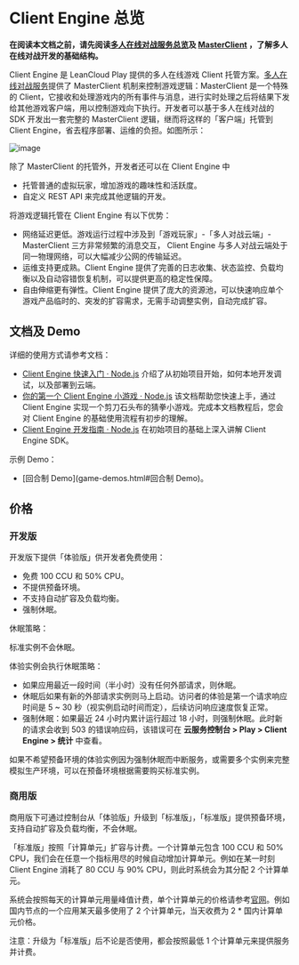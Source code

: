 

# Client Engine 总览

**在阅读本文档之前，请先阅读[多人在线对战服务总览](multiplayer.html)及 [MasterClient](multiplayer-guide-js.html#MasterClient) ，了解多人在线对战开发的基础结构。**

Client Engine 是 LeanCloud Play 提供的多人在线游戏 Client 托管方案。[多人在线对战服务](multiplayer.html)提供了 MasterClient 机制来控制游戏逻辑：MasterClient 是一个特殊的 Client，它接收和处理游戏内的所有事件与消息，进行实时处理之后将结果下发给其他游戏客户端，用以控制游戏向下执行。开发者可以基于多人在线对战的 SDK 开发出一套完整的 MasterClient 逻辑，继而将这样的「客户端」托管到 Client Engine，省去程序部署、运维的负担。如图所示：

![image](images/client-engine-structure.png)

除了 MasterClient 的托管外，开发者还可以在 Client Engine 中

* 托管普通的虚拟玩家，增加游戏的趣味性和活跃度。
* 自定义 REST API 来完成其他逻辑的开发。

将游戏逻辑托管在 Client Engine 有以下优势：

* 网络延迟更低。游戏运行过程中涉及到「游戏玩家」-「多人对战云端」- MasterClient 三方非常频繁的消息交互， Client Engine 与多人对战云端处于同一物理网络，可以大幅减少公网的传输延迟。
* 运维支持更成熟。Client Engine 提供了完善的日志收集、状态监控、负载均衡以及自动容错恢复机制，可以提供更高的稳定性保障。
* 自由伸缩更有弹性。Client Engine 提供了庞大的资源池，可以快速响应单个游戏产品临时的、突发的扩容需求，无需手动调整实例，自动完成扩容。

## 文档及 Demo

详细的使用方式请参考文档：

* [Client Engine 快速入门 · Node.js](client-engine-quick-start-node.html) 介绍了从初始项目开始，如何本地开发调试，以及部署到云端。
* [你的第一个 Client Engine 小游戏 · Node.js](client-engine-first-game-node.html) 该文档帮助您快速上手，通过 Client Engine 实现一个剪刀石头布的猜拳小游戏。完成本文档教程后，您会对 Client Engine 的基础使用流程有初步的理解。
* [Client Engine 开发指南 · Node.js](client-engine-guide-node.html) 在初始项目的基础上深入讲解 Client Engine SDK。


示例 Demo：

* [回合制 Demo](game-demos.html#回合制 Demo)。

## 价格

### 开发版

开发版下提供「体验版」供开发者免费使用：

* 免费 100 CCU 和 50% CPU。
* 不提供预备环境。
* 不支持自动扩容及负载均衡。
* 强制休眠。

休眠策略：

标准实例不会休眠。

体验实例会执行休眠策略：

* 如果应用最近一段时间（半小时）没有任何外部请求，则休眠。
* 休眠后如果有新的外部请求实例则马上启动。访问者的体验是第一个请求响应时间是 5 ~ 30 秒（视实例启动时间而定），后续访问响应速度恢复正常。
* 强制休眠：如果最近 24 小时内累计运行超过 18 小时，则强制休眠。此时新的请求会收到 503 的错误响应码，该错误可在 **云服务控制台 > Play > Client Engine > 统计** 中查看。

如果不希望预备环境的体验实例因为强制休眠而中断服务，或需要多个实例来完整模拟生产环境，可以在预备环境根据需要购买标准实例。

### 商用版

商用版下可通过控制台从「体验版」升级到「标准版」，「标准版」提供预备环境，支持自动扩容及负载均衡，不会休眠。

「标准版」按照「计算单元」扩容与计费。一个计算单元包含 100 CCU 和 50% CPU，我们会在任意一个指标用尽的时候自动增加计算单元。例如在某一时刻 Client Engine 消耗了 80 CCU 与 90% CPU，则此时系统会为其分配 2 个计算单元。

系统会按照每天的计算单元用量峰值计费，单个计算单元的价格请参考[官网](https://leancloud.cn/pricing/)。例如国内节点的一个应用某天最多使用了 2 个计算单元，当天收费为 2 * 国内计算单元价格。

<div class="callout callout-danger">注意：升级为「标准版」后不论是否使用，都会按照最低 1 个计算单元来提供服务并计费。</div>
